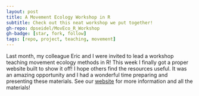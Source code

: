 ```yaml
---
layout: post
title: A Movement Ecology Workshop in R
subtitle: Check out this neat workshop we put together!
gh-repo: dpseidel/MovEco_R_Workshop
gh-badge: [star, fork, follow]
tags: [repo, project, teaching, movement]
---
```


Last month,  my colleague Eric and I were invited to lead a workshop teaching movement
ecology methods in R! This week I finally got a proper website built to show it off!
I hope others find the resources useful. It was an amazing opportunity and I had 
a wonderful time preparing and presenting these materials. 
See our [website](danaseidel.com/MovEco-R-Workshop) for
more information and all the materials! 